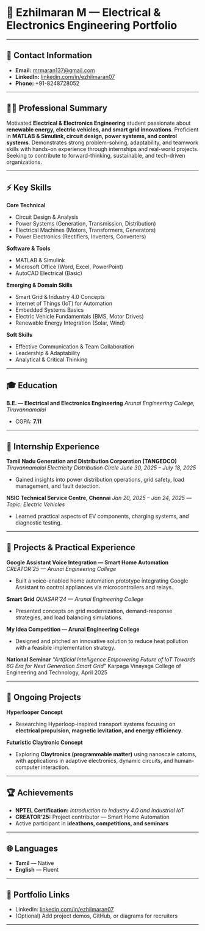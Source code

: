 # 📘 Ezhilmaran M — Electrical & Electronics Engineering Portfolio

---

## 📩 Contact Information

* **Email:** [mrmaran137@gmail.com](mailto:mrmaran137@gmail.com)
* **LinkedIn:** [linkedin.com/in/ezhilmaran07](https://www.linkedin.com/in/ezhilmaran07)
* **Phone:** +91-8248728052

---

## 🧑‍🎓 Professional Summary

Motivated **Electrical & Electronics Engineering** student passionate about **renewable energy, electric vehicles, and smart grid innovations**. Proficient in **MATLAB & Simulink, circuit design, power systems, and control systems**. Demonstrates strong problem-solving, adaptability, and teamwork skills with hands-on experience through internships and real-world projects. Seeking to contribute to forward-thinking, sustainable, and tech-driven organizations.

---

## ⚡ Key Skills

**Core Technical**

* Circuit Design & Analysis
* Power Systems (Generation, Transmission, Distribution)
* Electrical Machines (Motors, Transformers, Generators)
* Power Electronics (Rectifiers, Inverters, Converters)

**Software & Tools**

* MATLAB & Simulink
* Microsoft Office (Word, Excel, PowerPoint)
* AutoCAD Electrical (Basic)

**Emerging & Domain Skills**

* Smart Grid & Industry 4.0 Concepts
* Internet of Things (IoT) for Automation
* Embedded Systems Basics
* Electric Vehicle Fundamentals (BMS, Motor Drives)
* Renewable Energy Integration (Solar, Wind)

**Soft Skills**

* Effective Communication & Team Collaboration
* Leadership & Adaptability
* Analytical & Critical Thinking

---

## 🎓 Education

**B.E. — Electrical and Electronics Engineering**
*Arunai Engineering College, Tiruvannamalai*

* CGPA: **7.11**

---

## 🏢 Internship Experience

**Tamil Nadu Generation and Distribution Corporation (TANGEDCO)**
*Tiruvannamalai Electricity Distribution Circle*
*June 30, 2025 – July 18, 2025*

* Gained insights into power distribution operations, grid safety, load management, and fault detection.

**NSIC Technical Service Centre, Chennai**
*Jan 20, 2025 – Jan 24, 2025* — *Topic: Electric Vehicles*

* Learned practical aspects of EV components, charging systems, and diagnostic testing.

---

## 🔬 Projects & Practical Experience

**Google Assistant Voice Integration — Smart Home Automation**
*CREATOR’25 — Arunai Engineering College*

* Built a voice-enabled home automation prototype integrating Google Assistant to control appliances via microcontrollers and relays.

**Smart Grid**
*QUASAR’24 — Arunai Engineering College*

* Presented concepts on grid modernization, demand-response strategies, and load balancing simulations.

**My Idea Competition — Arunai Engineering College**

* Designed and pitched an innovative solution to reduce heat pollution with a feasible implementation strategy.

**National Seminar**
*"Artificial Intelligence Empowering Future of IoT Towards 6G Era for Next Generation Smart Grid"*
Karpaga Vinayaga College of Engineering and Technology, April 2025

---

## 🚀 Ongoing Projects

**Hyperlooper Concept**

* Researching Hyperloop-inspired transport systems focusing on **electrical propulsion, magnetic levitation, and energy efficiency**.

**Futuristic Claytronic Concept**

* Exploring **Claytronics (programmable matter)** using nanoscale catoms, with applications in adaptive electronics, dynamic circuits, and human-computer interaction.

---

## 🏆 Achievements

* **NPTEL Certification:** *Introduction to Industry 4.0 and Industrial IoT*
* **CREATOR’25:** Project contributor — Smart Home Automation
* Active participant in **ideathons, competitions, and seminars**

---

## 🌐 Languages

* **Tamil** — Native
* **English** — Fluent

---

## 🔗 Portfolio Links

* LinkedIn: [linkedin.com/in/ezhilmaran07](https://www.linkedin.com/in/ezhilmaran07)
* (Optional) Add project demos, GitHub, or diagrams for recruiters

---